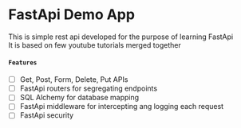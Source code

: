 # FastApi Demo App
This is simple rest api developed for the purpose of learning FastApi  
It is based on few youtube tutorials merged together

#### `Features`
* [ ] Get, Post, Form, Delete, Put APIs
* [ ] FastApi routers for segregating endpoints
* [ ] SQL Alchemy for database mapping
* [ ] FastApi middleware for intercepting ang logging each request
* [ ] FastApi security
